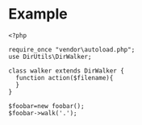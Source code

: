 # Example

    <?php

    require_once "vendor\autoload.php";
    use DirUtils\DirWalker;

    class walker extends DirWalker {
      function action($filename){
      }
    }

    $foobar=new foobar();
    $foobar->walk('.');
